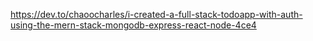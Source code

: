 https://dev.to/chaoocharles/i-created-a-full-stack-todoapp-with-auth-using-the-mern-stack-mongodb-express-react-node-4ce4

